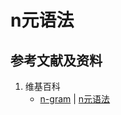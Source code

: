 ﻿# n元语法

## 参考文献及资料

1. 维基百科
	- [n-gram](https://en.wikipedia.org/wiki/N-gram) | [n元语法](https://zh.wikipedia.org/wiki/n元语法)